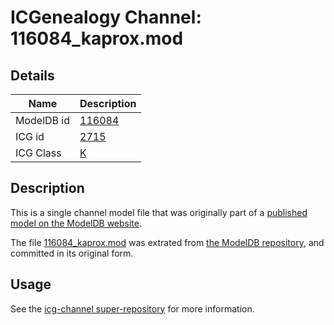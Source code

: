 # ICGenealogy Channel: 116084\_kaprox.mod

## Details

Name | Description
---- | -----------
ModelDB id | [116084](http://senselab.med.yale.edu/ModelDB/ShowModel.cshtml?model=116084)
ICG id | [2715](http://icg.neurotheory.ox.ac.uk/channels/1/2715)
ICG Class | [K](http://icg.neurotheory.ox.ac.uk/channels/1)

## Description

This is a single channel model file that was originally part of a [published model on the ModelDB website](http://senselab.med.yale.edu/mModelDB/ShowModel.cshtml?model=116084).

The file [116084\_kaprox.mod](116084_kaprox.mod) was extrated from [the ModelDB repository](http://senselab.med.yale.edu/ModelDB/ShowModel.cshtml?model=116084), and committed in its original form.

## Usage

See the [icg-channel super-repository](https://github.com/icgenealogy/icg-channels) for more information.
